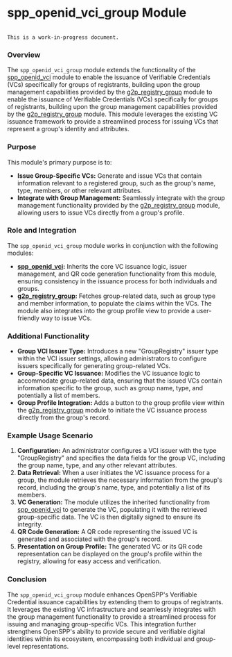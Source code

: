 # spp_openid_vci_group Module 

```{warning}

This is a work-in-progress document.
```

### Overview

The `spp_openid_vci_group` module extends the functionality of the [spp_openid_vci](spp_openid_vci) module to enable the issuance of Verifiable Credentials (VCs) specifically for groups of registrants, building upon the group management capabilities provided by the [g2p_registry_group](g2p_registry_group) module to enable the issuance of Verifiable Credentials (VCs) specifically for groups of registrants, building upon the group management capabilities provided by the [g2p_registry_group](g2p_registry_group) module. This module leverages the existing VC issuance framework to provide a streamlined process for issuing VCs that represent a group's identity and attributes.

### Purpose

This module's primary purpose is to:

- **Issue Group-Specific VCs:**  Generate and issue VCs that contain information relevant to a registered group, such as the group's name, type, members, or other relevant attributes.
- **Integrate with Group Management:** Seamlessly integrate with the group management functionality provided by the [g2p_registry_group](g2p_registry_group) module, allowing users to issue VCs directly from a group's profile.

### Role and Integration

The `spp_openid_vci_group` module works in conjunction with the following modules:

- **[spp_openid_vci](spp_openid_vci):** Inherits the core VC issuance logic, issuer management, and QR code generation functionality from this module, ensuring consistency in the issuance process for both individuals and groups. 
- **[g2p_registry_group](g2p_registry_group):**  Fetches group-related data, such as group type and member information, to populate the claims within the VCs.  The module also integrates into the group profile view to provide a user-friendly way to issue VCs.

### Additional Functionality

- **Group VCI Issuer Type:** Introduces a new "GroupRegistry" issuer type within the VCI issuer settings, allowing administrators to configure issuers specifically for generating group-related VCs.
- **Group-Specific VC Issuance:** Modifies the VC issuance logic to accommodate group-related data, ensuring that the issued VCs contain information specific to the group, such as group name, type, and potentially a list of members.
- **Group Profile Integration:**  Adds a button to the group profile view within the [g2p_registry_group](g2p_registry_group) module to initiate the VC issuance process directly from the group's record.

### Example Usage Scenario

1. **Configuration:**  An administrator configures a VCI issuer with the type "GroupRegistry" and specifies the data fields for the group VC, including the group name, type, and any other relevant attributes.
2. **Data Retrieval:** When a user initiates the VC issuance process for a group, the module retrieves the necessary information from the group's record, including the group's name, type, and potentially a list of its members.
3. **VC Generation:** The module utilizes the inherited functionality from [spp_openid_vci](spp_openid_vci) to generate the VC, populating it with the retrieved group-specific data. The VC is then digitally signed to ensure its integrity. 
4. **QR Code Generation:** A QR code representing the issued VC is generated and associated with the group's record.
5. **Presentation on Group Profile:** The generated VC or its QR code representation can be displayed on the group's profile within the registry, allowing for easy access and verification.

### Conclusion

The `spp_openid_vci_group` module enhances OpenSPP's Verifiable Credential issuance capabilities by extending them to groups of registrants. It leverages the existing VC infrastructure and seamlessly integrates with the group management functionality to provide a streamlined process for issuing and managing group-specific VCs. This integration further strengthens OpenSPP's ability to provide secure and verifiable digital identities within its ecosystem, encompassing both individual and group-level representations. 

